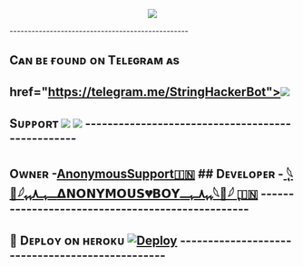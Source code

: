 <p align="center"> <img src="https://telegra.ph/file/9e7815284031452afa9e5.jpg"> </p>
-------------------------------------------------

## Cᴀɴ ʙᴇ ғᴏᴜɴᴅ ᴏɴ Tᴇʟᴇɢʀᴀᴍ ᴀs
href="https://telegram.me/StringHackerBot"><img src="https://img.shields.io/badge/HACKER%20BOT-red.svg?logo=Telegram"></a>
-------------------------------------------------

## Sᴜᴘᴘᴏʀᴛ <a href="https://telegram.me/AnonymousRobotSupport"><img src="https://img.shields.io/badge/Join-SUPPORT%20GROUP-red.svg?logo=Telegram"></a> <a href="https://telegram.me/AnonymousSupport"><img src="https://img.shields.io/badge/Join-SUPPORT%20CHANNEL-red.svg?logo=Telegram"></a> -------------------------------------------------

## Oᴡɴᴇʀ -[AnonymousSupport🇮🇳](https://telegram.me/AnonymousSupport) ## Dᴇᴠᴇʟᴏᴘᴇʀ -[ ‌ٖٖٖٖٖٖٜٖٖٖٖٖٖٜٖٖٖٖٖٖٜٖٖٖٖٖٖٜٖٖٖٖٖٖ𓆩🖤𓆪ــــﮩــ٨ﮩﮩ𝝙𝗡𝗢𝗡𝗬𝗠𝗢𝗨𝗦💔𝗕𝗢𝗬ﮩﮩ٨ــﮩــــ𓆩🖤𓆪 ‌ٖٖٖٖٖٖٜٖٖٖٖٖٖٜٖٖٖٖٖٖٜٖٖٖٖٖٖٜٖٖٖٖٖٖ🇮🇳](https://telegram.me/anonymous_was_bot) -------------------------------------------------

## 🚀 Dᴇᴘʟᴏʏ ᴏɴ ʜᴇʀᴏᴋᴜ [![Deploy](https://www.herokucdn.com/deploy/button.svg)](https://heroku.com/deploy?template=https://github.com/AnonymousBoy1025/HackSession) ------------------------------------------------
